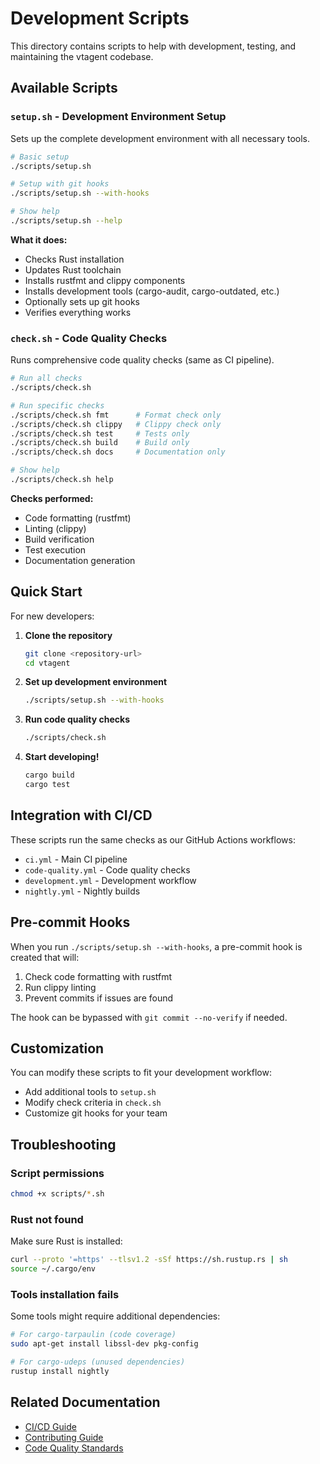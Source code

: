 # Development Scripts

This directory contains scripts to help with development, testing, and maintaining the vtagent codebase.

## Available Scripts

### `setup.sh` - Development Environment Setup

Sets up the complete development environment with all necessary tools.

```bash
# Basic setup
./scripts/setup.sh

# Setup with git hooks
./scripts/setup.sh --with-hooks

# Show help
./scripts/setup.sh --help
```

**What it does:**

- Checks Rust installation
- Updates Rust toolchain
- Installs rustfmt and clippy components
- Installs development tools (cargo-audit, cargo-outdated, etc.)
- Optionally sets up git hooks
- Verifies everything works

### `check.sh` - Code Quality Checks

Runs comprehensive code quality checks (same as CI pipeline).

```bash
# Run all checks
./scripts/check.sh

# Run specific checks
./scripts/check.sh fmt      # Format check only
./scripts/check.sh clippy   # Clippy check only
./scripts/check.sh test     # Tests only
./scripts/check.sh build    # Build only
./scripts/check.sh docs     # Documentation only

# Show help
./scripts/check.sh help
```

**Checks performed:**

- Code formatting (rustfmt)
- Linting (clippy)
- Build verification
- Test execution
- Documentation generation

## Quick Start

For new developers:

1. **Clone the repository**

   ```bash
   git clone <repository-url>
   cd vtagent
   ```

2. **Set up development environment**

   ```bash
   ./scripts/setup.sh --with-hooks
   ```

3. **Run code quality checks**

   ```bash
   ./scripts/check.sh
   ```

4. **Start developing!**

   ```bash
   cargo build
   cargo test
   ```

## Integration with CI/CD

These scripts run the same checks as our GitHub Actions workflows:

- `ci.yml` - Main CI pipeline
- `code-quality.yml` - Code quality checks
- `development.yml` - Development workflow
- `nightly.yml` - Nightly builds

## Pre-commit Hooks

When you run `./scripts/setup.sh --with-hooks`, a pre-commit hook is created that will:

1. Check code formatting with rustfmt
2. Run clippy linting
3. Prevent commits if issues are found

The hook can be bypassed with `git commit --no-verify` if needed.

## Customization

You can modify these scripts to fit your development workflow:

- Add additional tools to `setup.sh`
- Modify check criteria in `check.sh`
- Customize git hooks for your team

## Troubleshooting

### Script permissions

```bash
chmod +x scripts/*.sh
```

### Rust not found

Make sure Rust is installed:

```bash
curl --proto '=https' --tlsv1.2 -sSf https://sh.rustup.rs | sh
source ~/.cargo/env
```

### Tools installation fails

Some tools might require additional dependencies:

```bash
# For cargo-tarpaulin (code coverage)
sudo apt-get install libssl-dev pkg-config

# For cargo-udeps (unused dependencies)
rustup install nightly
```

## Related Documentation

- [CI/CD Guide](../docs/development/ci-cd.md)
- [Contributing Guide](../docs/development/README.md)
- [Code Quality Standards](../docs/project/README.md)
